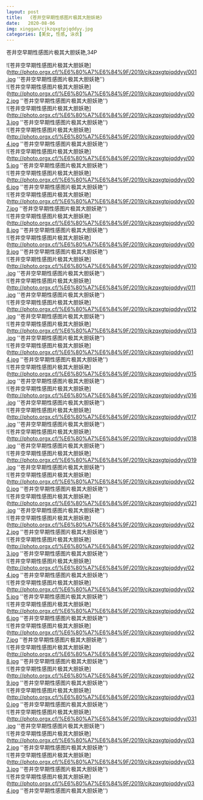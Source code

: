 ```yaml
---
layout: post
title:  《苍井空早期性感图片极其大胆妖艳》
date:   2020-08-06
img: xinggan/cjkzqxgtpjqddyy.jpg
categories: [美女, 性感, 泳衣]
---
```


苍井空早期性感图片极其大胆妖艳,34P

![苍井空早期性感图片极其大胆妖艳](http://photo.orgx.cf/%E6%80%A7%E6%84%9F/2019/cjkzqxgtpjqddyy/001.jpg ''苍井空早期性感图片极其大胆妖艳'') <br>
![苍井空早期性感图片极其大胆妖艳](http://photo.orgx.cf/%E6%80%A7%E6%84%9F/2019/cjkzqxgtpjqddyy/002.jpg ''苍井空早期性感图片极其大胆妖艳'') <br>
![苍井空早期性感图片极其大胆妖艳](http://photo.orgx.cf/%E6%80%A7%E6%84%9F/2019/cjkzqxgtpjqddyy/003.jpg ''苍井空早期性感图片极其大胆妖艳'') <br>
![苍井空早期性感图片极其大胆妖艳](http://photo.orgx.cf/%E6%80%A7%E6%84%9F/2019/cjkzqxgtpjqddyy/004.jpg ''苍井空早期性感图片极其大胆妖艳'') <br>
![苍井空早期性感图片极其大胆妖艳](http://photo.orgx.cf/%E6%80%A7%E6%84%9F/2019/cjkzqxgtpjqddyy/005.jpg ''苍井空早期性感图片极其大胆妖艳'') <br>
![苍井空早期性感图片极其大胆妖艳](http://photo.orgx.cf/%E6%80%A7%E6%84%9F/2019/cjkzqxgtpjqddyy/006.jpg ''苍井空早期性感图片极其大胆妖艳'') <br>
![苍井空早期性感图片极其大胆妖艳](http://photo.orgx.cf/%E6%80%A7%E6%84%9F/2019/cjkzqxgtpjqddyy/007.jpg ''苍井空早期性感图片极其大胆妖艳'') <br>
![苍井空早期性感图片极其大胆妖艳](http://photo.orgx.cf/%E6%80%A7%E6%84%9F/2019/cjkzqxgtpjqddyy/008.jpg ''苍井空早期性感图片极其大胆妖艳'') <br>
![苍井空早期性感图片极其大胆妖艳](http://photo.orgx.cf/%E6%80%A7%E6%84%9F/2019/cjkzqxgtpjqddyy/009.jpg ''苍井空早期性感图片极其大胆妖艳'') <br>
![苍井空早期性感图片极其大胆妖艳](http://photo.orgx.cf/%E6%80%A7%E6%84%9F/2019/cjkzqxgtpjqddyy/010.jpg ''苍井空早期性感图片极其大胆妖艳'') <br>
![苍井空早期性感图片极其大胆妖艳](http://photo.orgx.cf/%E6%80%A7%E6%84%9F/2019/cjkzqxgtpjqddyy/011.jpg ''苍井空早期性感图片极其大胆妖艳'') <br>
![苍井空早期性感图片极其大胆妖艳](http://photo.orgx.cf/%E6%80%A7%E6%84%9F/2019/cjkzqxgtpjqddyy/012.jpg ''苍井空早期性感图片极其大胆妖艳'') <br>
![苍井空早期性感图片极其大胆妖艳](http://photo.orgx.cf/%E6%80%A7%E6%84%9F/2019/cjkzqxgtpjqddyy/013.jpg ''苍井空早期性感图片极其大胆妖艳'') <br>
![苍井空早期性感图片极其大胆妖艳](http://photo.orgx.cf/%E6%80%A7%E6%84%9F/2019/cjkzqxgtpjqddyy/014.jpg ''苍井空早期性感图片极其大胆妖艳'') <br>
![苍井空早期性感图片极其大胆妖艳](http://photo.orgx.cf/%E6%80%A7%E6%84%9F/2019/cjkzqxgtpjqddyy/015.jpg ''苍井空早期性感图片极其大胆妖艳'') <br>
![苍井空早期性感图片极其大胆妖艳](http://photo.orgx.cf/%E6%80%A7%E6%84%9F/2019/cjkzqxgtpjqddyy/016.jpg ''苍井空早期性感图片极其大胆妖艳'') <br>
![苍井空早期性感图片极其大胆妖艳](http://photo.orgx.cf/%E6%80%A7%E6%84%9F/2019/cjkzqxgtpjqddyy/017.jpg ''苍井空早期性感图片极其大胆妖艳'') <br>
![苍井空早期性感图片极其大胆妖艳](http://photo.orgx.cf/%E6%80%A7%E6%84%9F/2019/cjkzqxgtpjqddyy/018.jpg ''苍井空早期性感图片极其大胆妖艳'') <br>
![苍井空早期性感图片极其大胆妖艳](http://photo.orgx.cf/%E6%80%A7%E6%84%9F/2019/cjkzqxgtpjqddyy/019.jpg ''苍井空早期性感图片极其大胆妖艳'') <br>
![苍井空早期性感图片极其大胆妖艳](http://photo.orgx.cf/%E6%80%A7%E6%84%9F/2019/cjkzqxgtpjqddyy/020.jpg ''苍井空早期性感图片极其大胆妖艳'') <br>
![苍井空早期性感图片极其大胆妖艳](http://photo.orgx.cf/%E6%80%A7%E6%84%9F/2019/cjkzqxgtpjqddyy/021.jpg ''苍井空早期性感图片极其大胆妖艳'') <br>
![苍井空早期性感图片极其大胆妖艳](http://photo.orgx.cf/%E6%80%A7%E6%84%9F/2019/cjkzqxgtpjqddyy/022.jpg ''苍井空早期性感图片极其大胆妖艳'') <br>
![苍井空早期性感图片极其大胆妖艳](http://photo.orgx.cf/%E6%80%A7%E6%84%9F/2019/cjkzqxgtpjqddyy/023.jpg ''苍井空早期性感图片极其大胆妖艳'') <br>
![苍井空早期性感图片极其大胆妖艳](http://photo.orgx.cf/%E6%80%A7%E6%84%9F/2019/cjkzqxgtpjqddyy/024.jpg ''苍井空早期性感图片极其大胆妖艳'') <br>
![苍井空早期性感图片极其大胆妖艳](http://photo.orgx.cf/%E6%80%A7%E6%84%9F/2019/cjkzqxgtpjqddyy/025.jpg ''苍井空早期性感图片极其大胆妖艳'') <br>
![苍井空早期性感图片极其大胆妖艳](http://photo.orgx.cf/%E6%80%A7%E6%84%9F/2019/cjkzqxgtpjqddyy/026.jpg ''苍井空早期性感图片极其大胆妖艳'') <br>
![苍井空早期性感图片极其大胆妖艳](http://photo.orgx.cf/%E6%80%A7%E6%84%9F/2019/cjkzqxgtpjqddyy/027.jpg ''苍井空早期性感图片极其大胆妖艳'') <br>
![苍井空早期性感图片极其大胆妖艳](http://photo.orgx.cf/%E6%80%A7%E6%84%9F/2019/cjkzqxgtpjqddyy/028.jpg ''苍井空早期性感图片极其大胆妖艳'') <br>
![苍井空早期性感图片极其大胆妖艳](http://photo.orgx.cf/%E6%80%A7%E6%84%9F/2019/cjkzqxgtpjqddyy/029.jpg ''苍井空早期性感图片极其大胆妖艳'') <br>
![苍井空早期性感图片极其大胆妖艳](http://photo.orgx.cf/%E6%80%A7%E6%84%9F/2019/cjkzqxgtpjqddyy/030.jpg ''苍井空早期性感图片极其大胆妖艳'') <br>
![苍井空早期性感图片极其大胆妖艳](http://photo.orgx.cf/%E6%80%A7%E6%84%9F/2019/cjkzqxgtpjqddyy/031.jpg ''苍井空早期性感图片极其大胆妖艳'') <br>
![苍井空早期性感图片极其大胆妖艳](http://photo.orgx.cf/%E6%80%A7%E6%84%9F/2019/cjkzqxgtpjqddyy/032.jpg ''苍井空早期性感图片极其大胆妖艳'') <br>
![苍井空早期性感图片极其大胆妖艳](http://photo.orgx.cf/%E6%80%A7%E6%84%9F/2019/cjkzqxgtpjqddyy/033.jpg ''苍井空早期性感图片极其大胆妖艳'') <br>
![苍井空早期性感图片极其大胆妖艳](http://photo.orgx.cf/%E6%80%A7%E6%84%9F/2019/cjkzqxgtpjqddyy/034.jpg ''苍井空早期性感图片极其大胆妖艳'') <br>
